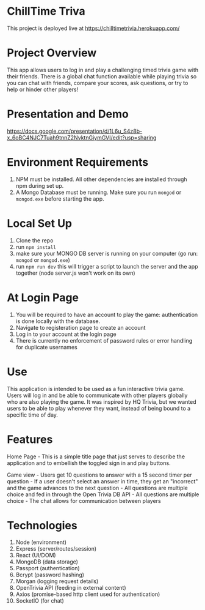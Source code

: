 # ChillTime Triva
This project is deployed live at https://chilltimetrivia.herokuapp.com/

# Project Overview
This app allows users to log in and play a challenging timed trivia game with their friends. There is a global chat function available while playing trivia so you can chat with friends, compare your scores, ask questions, or try to help or hinder other players! 

# Presentation and Demo
https://docs.google.com/presentation/d/1L6u_S4z8b-x_6oBC4NJC7Tuah9tnnZ2NvktnGiymGVI/edit?usp=sharing

# Environment Requirements
1) NPM must be installed. All other dependencies are installed through npm during set up.
2) A Mongo Database must be running. Make sure you run `mongod` or `mongod.exe` before starting the app.

# Local Set Up
1) Clone the repo 
2) run `npm install` 
3) make sure your MONGO DB server is running on your computer (go run:` mongod` or `mongod.exe`)
4) run `npm run dev` this will trigger a script to launch the server and the app together (node server.js won't work on its own)

# At Login Page
1) You will be required to have an account to play the game: authentication is done locally with the database.
2) Navigate to registeration page to create an account
3) Log in to your account at the login page
4) There is currently no enforcement of password rules or error handling for duplicate usernames 

# Use
This application is intended to be used as a fun interactive trivia game. Users will log in and be able to communicate with other players globally who are also playing the game. It was inspired by HQ Trivia, but we wanted users to be able to play whenever they want, instead of being bound to a specific time of day.

# Features 
Home Page
    - This is a simple title page that just serves to describe the application and to embellish the toggled sign in and play buttons. 
    
Game view
    - Users get 10 questions to answer with a 15 second timer per question
    - If a user doesn't select an answer in time, they get an "incorrect" and the game advances to the next question
    - All questions are multiple choice and fed in through the Open Trivia DB API 
    - All questions are multiple choice
    - The chat allows for communication between players
   
# Technologies
1) Node (environment)
2) Express (server/routes/session)
3) React (UI/DOM)
4) MongoDB (data storage)
5) Passport (authentication)
6) Bcrypt (password hashing)
7) Morgan (logging request details)
8) OpenTrivia API (feeding in external content)
9) Axios (promise-based http client used for authentication)
10) SocketIO (for chat)
